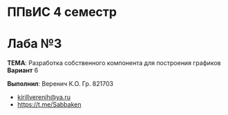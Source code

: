 # ППвИС 4 семестр
# Лаба №3

**ТЕМА**: Разработка собственного компонента для построения графиков
**Вариант**
6


**Выполнил**: Веренич К.О. Гр. 821703 

- kirillverenih@ya.ru
- https://t.me/Sabbaken
